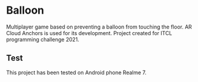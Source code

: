 # Balloon

Multiplayer game based on preventing a balloon from touching the floor. AR Cloud Anchors is used for its development.
Project created for ITCL programming challenge 2021.

## Test

This project has been tested on Android phone Realme 7.